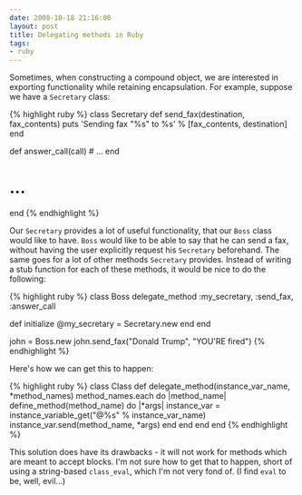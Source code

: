 ```yaml
---
date: 2008-10-18 21:16:00
layout: post
title: Delegating methods in Ruby
tags:
- ruby
---
```


Sometimes, when constructing a compound object, we are interested in exporting
functionality while retaining encapsulation. For example, suppose we have a
`Secretary` class:

{% highlight ruby %}
class Secretary
  def send_fax(destination, fax_contents)
    puts 'Sending fax "%s" to %s' % [fax_contents, destination]
  end

  def answer_call(call)
    # ...
  end

  # ...
end
{% endhighlight %}

Our `Secretary` provides a lot of useful functionality, that our `Boss` class
would like to have. `Boss` would like to be able to say that he can send a fax,
without having the user explicitly request his `Secretary` beforehand. The same
goes for a lot of other methods `Secretary` provides. Instead of writing a stub
function for each of these methods, it would be nice to do the following:

{% highlight ruby %}
class Boss
  delegate_method :my_secretary, :send_fax, :answer_call

  def initialize
    @my_secretary = Secretary.new
  end
end

john = Boss.new
john.send_fax("Donald Trump", "YOU'RE fired")
{% endhighlight %}

Here's how we can get this to happen:

{% highlight ruby %}
class Class
  def delegate_method(instance_var_name, *method_names)
    method_names.each do |method_name|
      define_method(method_name) do |*args|
        instance_var = instance_variable_get("@%s" % instance_var_name)
        instance_var.send(method_name, *args)
      end
    end
  end
end
{% endhighlight %}

This solution does have its drawbacks - it will not work for methods which are
meant to accept blocks. I'm not sure how to get that to happen, short of using
a string-based `class_eval`, which I'm not very fond of. (I find `eval` to be,
well, evil...)
